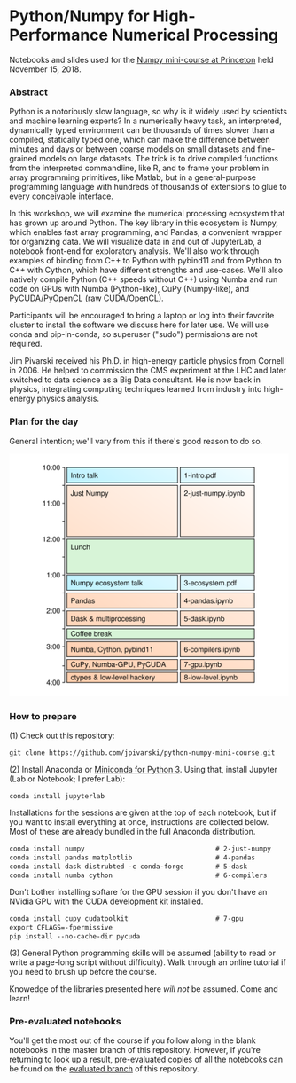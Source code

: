 # Python/Numpy for High-Performance Numerical Processing

Notebooks and slides used for the [Numpy mini-course at Princeton](https://researchcomputing.princeton.edu/events/pythonnumpy-high-performance-numerical-processing) held November 15, 2018.

### Abstract

Python is a notoriously slow language, so why is it widely used by scientists and machine learning experts? In a numerically heavy task, an interpreted, dynamically typed environment can be thousands of times slower than a compiled, statically typed one, which can make the difference between minutes and days or between coarse models on small datasets and fine-grained models on large datasets. The trick is to drive compiled functions from the interpreted commandline, like R, and to frame your problem in array programming primitives, like Matlab, but in a general-purpose programming language with hundreds of thousands of extensions to glue to every conceivable interface.

In this workshop, we will examine the numerical processing ecosystem that has grown up around Python. The key library in this ecosystem is Numpy, which enables fast array programming, and Pandas, a convenient wrapper for organizing data. We will visualize data in and out of JupyterLab, a notebook front-end for exploratory analysis. We'll also work through examples of binding from C++ to Python with pybind11 and from Python to C++ with Cython, which have different strengths and use-cases. We'll also natively compile Python (C++ speeds without C++) using Numba and run code on GPUs with Numba (Python-like), CuPy (Numpy-like), and PyCUDA/PyOpenCL (raw CUDA/OpenCL).

Participants will be encouraged to bring a laptop or log into their favorite cluster to install the software we discuss here for later use. We will use conda and pip-in-conda, so superuser ("sudo") permissions are not required.

Jim Pivarski received his Ph.D. in high-energy particle physics from Cornell in 2006. He helped to commission the CMS experiment at the LHC and later switched to data science as a Big Data consultant. He is now back in physics, integrating computing techniques learned from industry into high-energy physics analysis.

### Plan for the day

General intention; we'll vary from this if there's good reason to do so.

![](img/plan-for-the-day.png)

### How to prepare

(1) Check out this repository:

```
git clone https://github.com/jpivarski/python-numpy-mini-course.git
```

(2) Install Anaconda or [Miniconda for Python 3](https://conda.io/miniconda.html). Using that, install Jupyter (Lab or Notebook; I prefer Lab):

```
conda install jupyterlab
```

Installations for the sessions are given at the top of each notebook, but if you want to install everything at once, instructions are collected below. Most of these are already bundled in the full Anaconda distribution.

```
conda install numpy                                 # 2-just-numpy
conda install pandas matplotlib                     # 4-pandas
conda install dask distrubted -c conda-forge        # 5-dask
conda install numba cython                          # 6-compilers
```

Don't bother installing softare for the GPU session if you don't have an NVidia GPU with the CUDA development kit installed.

```
conda install cupy cudatoolkit                      # 7-gpu
export CFLAGS=-fpermissive
pip install --no-cache-dir pycuda
```

(3) General Python programming skills will be assumed (ability to read or write a page-long script without difficulty). Walk through an online tutorial if you need to brush up before the course.

Knowedge of the libraries presented here _will not_ be assumed. Come and learn!

### Pre-evaluated notebooks

You'll get the most out of the course if you follow along in the blank notebooks in the master branch of this repository. However, if you're returning to look up a result, pre-evaluated copies of all the notebooks can be found on the [evaluated branch](https://github.com/jpivarski/python-numpy-mini-course/tree/evaluated) of this repository.
